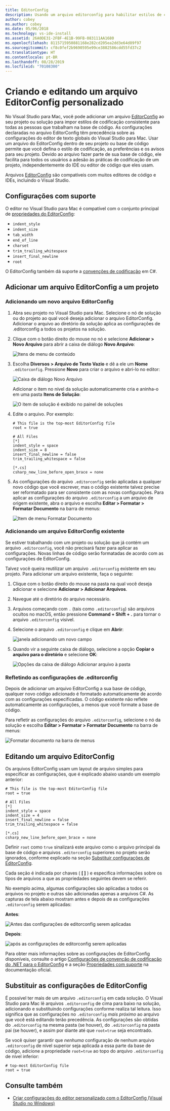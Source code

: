 ```yaml
---
title: EditorConfig
description: Usando um arquivo editorconfig para habilitar estilos de codificação de projeto consistentes no Visual Studio para Mac.
author: cobey
ms.author: cobey
ms.date: 05/06/2018
ms.technology: vs-ide-install
ms.assetid: 26A0DE31-2FBF-4E1B-99FB-083111AA1680
ms.openlocfilehash: 8115715950881168e282cd205ea2dd3e64d89f97
ms.sourcegitcommit: cf8c0fef2b9690595e99ce3802586cdd55fd37c2
ms.translationtype: HT
ms.contentlocale: pt-BR
ms.lasthandoff: 08/28/2019
ms.locfileid: "70108300"
---
```

# <a name="creating-and-editing-a-custom-editorconfig-file"></a>Criando e editando um arquivo EditorConfig personalizado

No Visual Studio para Mac, você pode adicionar um arquivo [EditorConfig](http://editorconfig.org/) ao seu projeto ou solução para impor estilos de codificação consistente para todas as pessoas que trabalham na base de código. As configurações declaradas no arquivo EditorConfig têm precedência sobre as configurações do editor de texto globais do Visual Studio para Mac. Usar um arquivo do EditorConfig dentro de seu projeto ou base de código permite que você defina o estilo de codificação, as preferências e os avisos para seu projeto. Devido ao arquivo fazer parte de sua base de código, ele facilita para todos os usuários a adesão às práticas de codificação de um projeto, independentemente do IDE ou editor de código que eles usam.

Arquivos [EditorConfig](http://editorconfig.org/) são compatíveis com muitos editores de código e IDEs, incluindo o Visual Studio.

## <a name="supported-settings"></a>Configurações com suporte

O editor no Visual Studio para Mac é compatível com o conjunto principal de [propriedades do EditorConfig](http://editorconfig.org/#supported-properties):

- `indent_style`
- `indent_size`
- `tab_width`
- `end_of_line`
- `charset`
- `trim_trailing_whitespace`
- `insert_final_newline`
- `root`

O EditorConfig também dá suporte a [convenções de codificação](/visualstudio/ide/editorconfig-code-style-settings-reference) em C#.

## <a name="add-an-editorconfig-file-to-a-project"></a>Adicionar um arquivo EditorConfig a um projeto

### <a name="adding-a-new-editorconfig-file"></a>Adicionando um novo arquivo EditorConfig

1. Abra seu projeto no Visual Studio para Mac. Selecione o nó de solução ou do projeto ao qual você deseja adicionar o arquivo EditorConfig. Adicionar o arquivo ao diretório da solução aplica as configurações de .editorconfig a todos os projetos na solução.

2. Clique com o botão direito do mouse no nó e selecione **Adicionar > Novo Arquivo** para abrir a caixa de diálogo **Novo Arquivo**:

    ![Itens de menu de conteúdo](media/editorconfig-image0.png)

3. Escolha **Diversos > Arquivo de Texto Vazio** e dê a ele um **Nome** `.editorconfig`. Pressione **Novo** para criar o arquivo e abri-lo no editor:

    ![Caixa de diálogo Novo Arquivo](media/editorconfig-image1.png)

    Adicionar o item no nível da solução automaticamente cria e aninha-o em uma pasta **Itens de Solução**:

    ![O item de solução é exibido no painel de soluções](media/editorconfig-image1a.png)

4. Edite o arquivo. Por exemplo:

    ```EditorConfig
    # This file is the top-most EditorConfig file
    root = true

    # All Files
    [*]
    indent_style = space
    indent_size = 8
    insert_final_newline = false
    trim_trailing_whitespace = false

    [*.cs]
    csharp_new_line_before_open_brace = none
    ```

4. As configurações do arquivo `.editorconfig` serão aplicadas a qualquer novo código que você escrever, mas o código existente talvez precise ser reformatado para ser consistente com as novas configurações. Para aplicar as configurações do arquivo `.editorconfig` a um arquivo de origem existente, abra o arquivo e escolha **Editar > Formatar > Formatar Documento** na barra de menus:

    ![Item de menu Formatar Documento](media/editorconfig-image2.png)

### <a name="adding-an-existing-editorconfig-file"></a>Adicionando um arquivo EditorConfig existente

Se estiver trabalhando com um projeto ou solução que já contém um arquivo `.editorconfig`, você não precisará fazer para aplicar as configurações. Novas linhas de código serão formatadas de acordo com as configurações de EditorConfig.

Talvez você queira reutilizar um arquivo `.editorconfig` existente em seu projeto. Para adicionar um arquivo existente, faça o seguinte:

1. Clique com o botão direito do mouse na pasta na qual você deseja adicionar e selecione **Adicionar > Adicionar Arquivos**.

2. Navegue até o diretório do arquivo necessário.

3. Arquivos começando com `.` (tais como `.editorconfig`) são arquivos ocultos no macOS, então pressione **Command + Shift + .** para tornar o arquivo `.editorconfig` visível.

4. Selecione o arquivo `.editorconfig` e clique em **Abrir**:

    ![janela adicionando um novo campo](media/editorconfig-image3b.png)

5. Quando vir a seguinte caixa de diálogo, selecione a opção **Copiar o arquivo para o diretório** e selecione **OK**:

    ![Opções da caixa de diálogo Adicionar arquivo à pasta](media/editorconfig-image3.png)

### <a name="reflecting-editorconfig-settings"></a>Refletindo as configurações de .editorconfig

Depois de adicionar um arquivo EditorConfig a sua base de código, qualquer novo código adicionado é formatado automaticamente de acordo com as configurações especificadas. O código existente não reflete automaticamente as configurações, a menos que você formate a base de código.

Para refletir as configurações do arquivo `.editorconfig`, selecione o nó da solução e escolha **Editar > Formatar > Formatar Documento** na barra de menus:

![Formatar documento na barra de menus](media/editorconfig-image3a.png)

## <a name="editing-an-editorconfig-file"></a>Editando um arquivo EditorConfig

Os arquivos EditorConfig usam um layout de arquivo simples para especificar as configurações, que é explicado abaixo usando um exemplo anterior:

```EditorConfig
# This file is the top-most EditorConfig file
root = true

# All Files
[*]
indent_style = space
indent_size = 4
insert_final_newline = false
trim_trailing_whitespace = false

[*.cs]
csharp_new_line_before_open_brace = none
```

Definir `root` como `true` sinalizará este arquivo como o arquivo principal da base de código e arquivos `.editorconfig` superiores no projeto serão ignorados, conforme explicado na seção [Substituir configurações de EditorConfig](#override-editorconfig-settings).

Cada seção é indicada por chaves ( **[ ]** ) e especifica informações sobre os tipos de arquivos a que as propriedades seguintes devem se referir.

No exemplo acima, algumas configurações são aplicadas a todos os arquivos no projeto e outras são adicionadas apenas a arquivos C#. As capturas de tela abaixo mostram antes e depois de as configurações `.editorconfig` serem aplicadas:

**Antes**:

![Antes das configurações de editorconfig serem aplicadas](media/editorconfig-image4.png)

**Depois**:

![após as configurações de editorconfig serem aplicadas](media/editorconfig-image5.png)

Para obter mais informações sobre as configurações de EditorConfig disponíveis, consulte o artigo [Configurações de convenção de codificação do .NET para o EditorConfig](/visualstudio/ide/editorconfig-code-style-settings-reference) e a seção [Propriedades com suporte](http://editorconfig.org/#supported-properties) na documentação oficial.

## <a name="override-editorconfig-settings"></a>Substituir as configurações de EditorConfig

É possível ter mais de um arquivo `.editorconfig` em cada solução. O Visual Studio para Mac lê arquivos `.editorconfig` de cima para baixo na solução, adicionando e substituindo configurações conforme realiza tal leitura. Isso significa que as configurações no `.editorconfig` _mais próximo_ ao arquivo que você está editando terão precedência. As configurações são obtidas do `.editorconfig` na mesma pasta (se houver), do `.editorconfig` na pasta pai (se houver), e assim por diante até que `root=true` seja encontrado.

Se você quiser garantir que _nenhuma_ configuração de nenhum arquivo `.editorconfig` de nível superior seja aplicada a essa parte da base de código, adicione a propriedade `root=true` ao topo do arquivo `.editorconfig` de nível inferior:

```EditorConfig
# top-most EditorConfig file
root = true
```

## <a name="see-also"></a>Consulte também

- [Criar configurações do editor personalizado com o EditorConfig (Visual Studio no Windows)](/visualstudio/ide/create-portable-custom-editor-options)